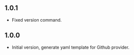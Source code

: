## 1.0.1

- Fixed version command.

## 1.0.0

- Initial version, generate yaml template for Github provider.

